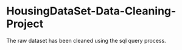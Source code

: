 # HousingDataSet-Data-Cleaning-Project
The raw dataset has been cleaned using the sql query process.
